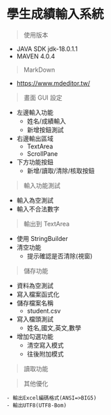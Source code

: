 # 學生成績輸入系統

> 使用版本

- JAVA SDK jdk-18.0.1.1
- MAVEN 4.0.4

> MarkDown

- https://www.mdeditor.tw/

> 畫面 GUI 設定

- 左邊輸入功能
  - 姓名/成績輸入
  - 新增按鈕測試
- 右邊輸出區域
  - TextArea
  - ScrollPane
- 下方功能按鈕
  - 新增/讀取/清除/核取按鈕

> 輸入功能測試

- 輸入為空測試
- 輸入不合法數字

> 輸出到 TextArea

- 使用 StringBuilder
- 清空功能
  - 提示確認是否清除(視窗)

> 儲存功能

- 資料為空測試
- 寫入檔案函式化
- 儲存檔案名稱
  - student.csv
- 寫入檔頭測試
  - 姓名,國文,英文,數學
- 增加勾選功能
  - 清空寫入模式
  - 往後附加模式

> 讀取功能

> 其他優化

    - 輸出Excel編碼格式(ANSI=>BIG5)
    - 輸出UTF8(UTF8-Bom)
